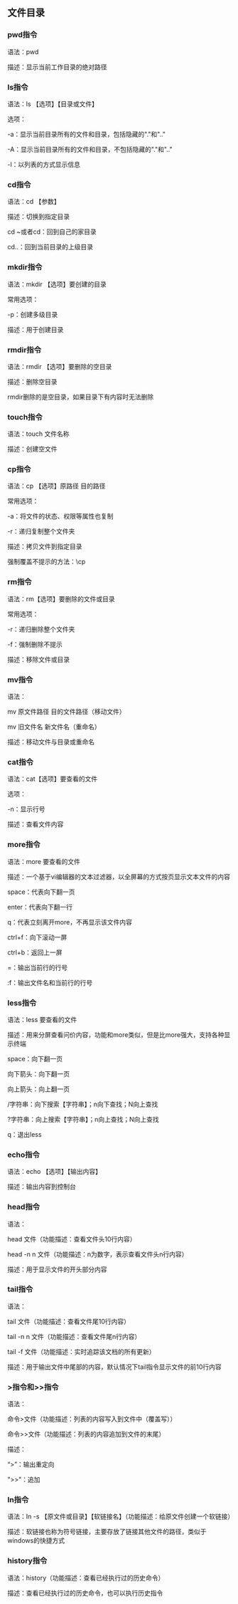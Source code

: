 ## 文件目录

### pwd指令

语法：pwd

描述：显示当前工作目录的绝对路径



### ls指令

语法：ls 【选项】【目录或文件】

选项：

-a：显示当前目录所有的文件和目录，包括隐藏的"."和".."

-A：显示当前目录所有的文件和目录，不包括隐藏的"."和".."

-l：以列表的方式显示信息



### cd指令

语法：cd 【参数】

描述：切换到指定目录

cd ~或者cd：回到自己的家目录

cd..：回到当前目录的上级目录



### mkdir指令

语法：mkdir 【选项】要创建的目录

常用选项：

-p：创建多级目录

描述：用于创建目录



### rmdir指令

语法：rmdir 【选项】要删除的空目录

描述：删除空目录

rmdir删除的是空目录，如果目录下有内容时无法删除



### touch指令

语法：touch 文件名称

描述：创建空文件



### cp指令

语法：cp 【选项】原路径 目的路径

常用选项：

-a：将文件的状态、权限等属性也复制

-r：递归复制整个文件夹

描述：拷贝文件到指定目录

强制覆盖不提示的方法：\cp



### rm指令

语法：rm【选项】要删除的文件或目录

常用选项：

-r：递归删除整个文件夹

-f：强制删除不提示

描述：移除文件或目录



### mv指令

语法：

mv 原文件路径 目的文件路径（移动文件）

mv 旧文件名 新文件名（重命名）

描述：移动文件与目录或重命名



### cat指令

语法：cat【选项】要查看的文件

选项：

-n：显示行号

描述：查看文件内容



### more指令

语法：more 要查看的文件

描述：一个基于vi编辑器的文本过滤器，以全屏幕的方式按页显示文本文件的内容

space：代表向下翻一页

enter：代表向下翻一行

q：代表立刻离开more，不再显示该文件内容

ctrl+f：向下滚动一屏

ctrl+b：返回上一屏

=：输出当前行的行号

:f：输出文件名和当前行的行号



### less指令

语法：less 要查看的文件

描述：用来分屏查看问价内容，功能和more类似，但是比more强大，支持各种显示终端

space：向下翻一页

向下箭头：向下翻一页

向上箭头：向上翻一页

/字符串：向下搜索【字符串】；n向下查找；N向上查找

?字符串：向上搜索【字符串】；n向上查找；N向上查找

q：退出less



### echo指令

语法：echo 【选项】【输出内容】

描述：输出内容到控制台



### head指令

语法：

head 文件（功能描述：查看文件头10行内容）

head -n n 文件（功能描述：n为数字，表示查看文件头n行内容）

描述：用于显示文件的开头部分内容



### tail指令

语法：

tail 文件（功能描述：查看文件尾10行内容）

tail -n n 文件（功能描述：查看文件尾n行内容）

tail -f 文件（功能描述：实时追踪该文档的所有更新）

描述：用于输出文件中尾部的内容，默认情况下tail指令显示文件的前10行内容



### >指令和>>指令

语法：

命令>文件（功能描述：列表的内容写入到文件中（覆盖写））

命令>>文件（功能描述：列表的内容追加到文件的末尾）

描述：

“>”：输出重定向

">>"：追加



### In指令

语法：In -s 【原文件或目录】【软链接名】（功能描述：给原文件创建一个软链接）

描述：软链接也称为符号链接，主要存放了链接其他文件的路径，类似于windows的快捷方式



### history指令

语法：history（功能描述：查看已经执行过的历史命令）

描述：查看已经执行过的历史命令，也可以执行历史指令